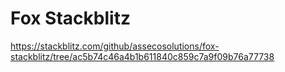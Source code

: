 # Fox Stackblitz

https://stackblitz.com/github/assecosolutions/fox-stackblitz/tree/ac5b74c46a4b1b611840c859c7a9f09b76a77738
